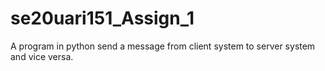 # se20uari151_Assign_1
A program in python send a message from client system to server system and vice versa.
